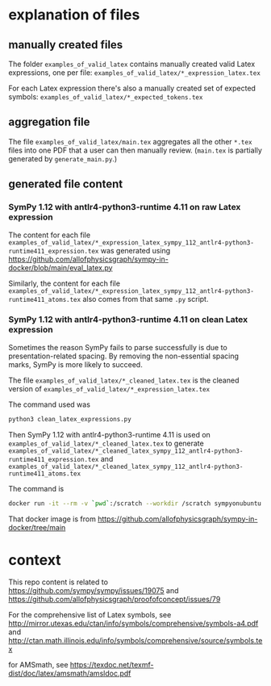 # explanation of files

## manually created files

The folder `examples_of_valid_latex` contains manually created valid Latex expressions, one per file:
`examples_of_valid_latex/*_expression_latex.tex`

For each Latex expression there's also a manually created set of expected symbols:
`examples_of_valid_latex/*_expected_tokens.tex`

## aggregation file

The file `examples_of_valid_latex/main.tex` aggregates all the other `*.tex` files into one PDF that a user can then manually review. (`main.tex` is partially generated by `generate_main.py`.)

## generated file content

### SymPy 1.12 with antlr4-python3-runtime 4.11 on raw Latex expression

The content for each file 
`examples_of_valid_latex/*_expression_latex_sympy_112_antlr4-python3-runtime411_expression.tex`
was generated using 
<https://github.com/allofphysicsgraph/sympy-in-docker/blob/main/eval_latex.py>

Similarly, the content for each file 
`examples_of_valid_latex/*_expression_latex_sympy_112_antlr4-python3-runtime411_atoms.tex`
also comes from that same `.py` script.

### SymPy 1.12 with antlr4-python3-runtime 4.11 on clean Latex expression

Sometimes the reason SymPy fails to parse successfully is due to presentation-related spacing. 
By removing the non-essential spacing marks, SymPy is more likely to succeed.

The file
`examples_of_valid_latex/*_cleaned_latex.tex`
is the cleaned version of
`examples_of_valid_latex/*_expression_latex.tex`

The command used was 
```bash
python3 clean_latex_expressions.py
```

Then SymPy 1.12 with antlr4-python3-runtime 4.11 is used on
`examples_of_valid_latex/*_cleaned_latex.tex`
to generate
`examples_of_valid_latex/*_cleaned_latex_sympy_112_antlr4-python3-runtime411_expression.tex`
and
`examples_of_valid_latex/*_cleaned_latex_sympy_112_antlr4-python3-runtime411_atoms.tex`

The command is
```bash
docker run -it --rm -v `pwd`:/scratch --workdir /scratch sympyonubuntu python3 sympy_from_latex.py
```

That docker image is from <https://github.com/allofphysicsgraph/sympy-in-docker/tree/main>
	

# context

This repo content is related to <https://github.com/sympy/sympy/issues/19075>
and <https://github.com/allofphysicsgraph/proofofconcept/issues/79>

For the comprehensive list of Latex symbols, see
<http://mirror.utexas.edu/ctan/info/symbols/comprehensive/symbols-a4.pdf>
and
<http://ctan.math.illinois.edu/info/symbols/comprehensive/source/symbols.tex>

for AMSmath, see
<https://texdoc.net/texmf-dist/doc/latex/amsmath/amsldoc.pdf>

